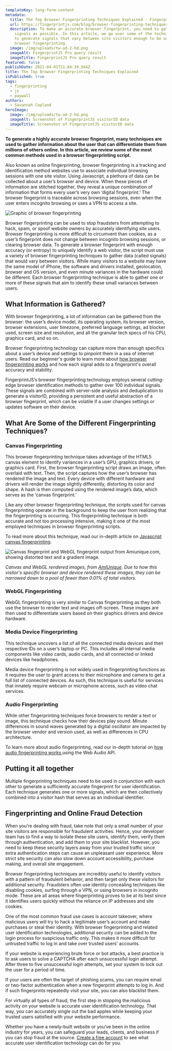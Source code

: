 ```yaml
---
templateKey: long-form-content
metadata:
  title: The Top Browser Fingerprinting Techniques Explained - FingerprintJS
  url: https://fingerprintjs.com/blog/browser-fingerprinting-techniques
  description: To make an accurate browser fingerprint, you need to gather as many
    signals as possible. In this article, we go over some of the techniques used
    to generate signals that vary between site visitors enough to be useful for
    browser fingerprinting.
  image: /img/uploads/tw-ad-2-hd.png
  imageAlt: FingerprintJS Pro query result
  imageTitle: FingerprintJS Pro query result
featured: false
publishDate: 2021-04-01T21:04:39.564Z
title: The Top Browser Fingerprinting Techniques Explained
isPublished: true
tags:
  - fingerprinting
  - js
  - paywall
authors:
  - Savannah Copland
heroImage:
  image: /img/uploads/tw-ad-2-hd.png
  imageAlt: Screenshot of FingerprintJS visitorID data
  imageTitle: Screenshot of FingerprintJS visitorID data
---
```

<b>To generate a highly accurate browser fingerprint, many techniques are used to gather information about the user that can differentiate them from millions of others online. In this article, we review some of the most common methods used in a browser fingerprinting script.</b>

Also known as online fingerprinting, browser fingerprinting is a tracking and identification method websites use to associate individual browsing sessions with one site visitor. Using Javascript, a plethora of data can be collected about a user’s browser and device. When these pieces of information are stitched together, they reveal a unique combination of information that forms every user’s very own ‘digital fingerprint.’ The browser fingerprint is traceable across browsing sessions, even when the user enters incognito browsing or uses a VPN to access a site.

![Graphic of browser fingerprinting](/img/uploads/audio-fp-browser-fingerprinting-image.png "Graphic of browser fingerprinting")

Browser fingerprinting can be used to stop fraudsters from attempting to hack, spam, or spoof website owners by accurately identifying site users. Browser fingerprinting is more difficult to circumvent than cookies, as a user’s fingerprint does not change between incognito browsing sessions, or clearing browser data. To generate a browser fingerprint with enough accuracy (or entropy) to uniquely identify a web visitor, the script must use a variety of browser fingerprinting techniques to gather data (called signals) that would vary between visitors. While many visitors to a website may have the same model of iPhone, the software and drivers installed, geolocation, browser and OS version, and even minute variances in the hardware could be different. Each browser fingerprinting technique is able to gather one or more of these signals that aim to identify these small variances between users.

## **What Information is Gathered?**

With browser fingerprinting, a lot of information can be gathered from the browser: the user’s device model, its operating system, its browser version, browser extensions, user timezone, preferred language settings, ad blocker used, screen size and resolution, and all the granular tech specs of his CPU, graphics card, and so on.

Browser fingerprinting technology can capture more than enough specifics about a user’s device and settings to pinpoint them in a sea of internet users. Read our beginner's guide to learn more about [how browser fingerprinting works](https://fingerprintjs.com/blog/what-is-browser-fingerprinting/) and how each signal adds to a fingerprint's overall accuracy and stability.

FingerprintJS’s browser fingerprinting technology employs several cutting-edge browser identification methods to gather over 100 individual signals. These signals are combined with server-side analysis and deduplication to generate a visitorID, providing a persistent and useful abstraction of a browser fingerprint, which can be volatile if a user changes settings or updates software on their device. 

## What Are Some of the Different Fingerprinting Techniques?

### Canvas Fingerprinting

This browser fingerprinting technique takes advantage of the HTML5 canvas element to identify variances in a user’s GPU, graphics drivers, or graphics card. First, the browser fingerprinting script draws an image, often overlaid with text. Then, the script captures how the user’s browser has rendered the image and text. Every device with different hardware and drivers will render the image slightly differently, distorting its color and shape. A hash is then computed using the rendered image’s data, which serves as the ‘canvas fingerprint.’

Like any other browser fingerprinting technique, the scripts used for canvas fingerprinting operate in the background to keep the user from realizing that the fingerprinting is occurring. This fingerprinting technique is both accurate and not too processing intensive, making it one of the most employed techniques in browser fingerprinting scripts.

To read more about this technique, read our in-depth article on [Javascript canvas fingerprinting](https://fingerprintjs.com/blog/canvas-fingerprinting/).

![Canvas fingerprint and WebGL fingerprint output from Amiunique.com, showing distorted text and a gradient image.](/img/uploads/image20.png "Canvas and WebGL fingerprint")

<i>Canvas and WebGL rendered images, from [AmIUnique](https://amiunique.org/). Due to how this visitor's specific browser and device rendered these images, they can be narrowed down to a pool of fewer than 0.01% of total visitors.</i>

### WebGL Fingerprinting

WebGL fingerprinting is very similar to Canvas fingerprinting as they both use the browser to render text and images off-screen. These images are then used to differentiate users based on their graphics drivers and device hardware.

### Media Device Fingerprinting

This technique uncovers a list of all the connected media devices and their respective IDs on a user’s laptop or PC. This includes all internal media components like video cards, audio cards, and all connected or linked devices like headphones. 

Media device fingerprinting is not widely used in fingerprinting functions as it requires the user to grant access to their microphone and camera to get a full list of connected devices. As such, this technique is useful for services that innately require webcam or microphone access, such as video chat services.

### Audio Fingerprinting

While other fingerprinting techniques force browsers to render a text or image, this technique checks how their devices play sound. Minute differences in sound waves generated by a digital oscillator are impacted by the browser vendor and version used, as well as differences in CPU architecture. 

To learn more about audio fingerprinting, read our in-depth tutorial on [how audio fingerprinting works ](https://fingerprintjs.com/blog/audio-fingerprinting/)using the Web Audio API. 

## Putting it all together

Multiple fingerprinting techniques need to be used in conjunction with each other to generate a sufficiently accurate fingerprint for user identification. Each technique generates one or more signals, which are then collectively combined into a visitor hash that serves as an individual identifier.

## Fingerprinting and Online Fraud Detection

When you’re dealing with fraud, take note that only a small number of your site visitors are responsible for fraudulent activities. Hence, your developer team has to find a way to isolate these site users, identify them, verify them through authentication, and add them to your site blacklist. However, you need to keep these security layers away from your trusted traffic since extra authentication steps can cause an unpleasant user experience. More strict site security can also slow down account accessibility, purchase making, and overall site engagement. 

Browser fingerprinting techniques are incredibly useful to identify visitors with a pattern of fraudulent behavior, and then target only these visitors for additional security. Fraudsters often use identity concealing techniques like disabling cookies, surfing through a VPN, or using browsers in incognito mode. These are all areas where fingerprinting proves to be at its best since it identifies users quickly without the reliance on IP addresses and site cookies. 

One of the most common fraud use cases is account takeover, where malicious users will try to hack a legitimate user’s account and make purchases or steal their identity. With browser fingerprinting and related user identification technologies, additional security can be added to the login process for suspicious traffic only. This makes it  more difficult for untrusted traffic to log in and take over trusted users’  accounts. 

If your website is experiencing brute force or bot attacks, a best practice is to ask users to solve a CAPTCHA after each unsuccessful login attempt. After three to five unsuccessful login attempts, set your system to lock out the user for a period of time. 

If your users are often the target of phishing scams, you can require email or two-factor authentication when a new fingerprint attempts to log in. And if such fingerprints repeatedly visit your site, you can also blacklist them.

For virtually all types of fraud, the first step in stopping the malicious activity on your website is accurate user identification technology. That way, you can accurately single out the bad apples while keeping your trusted users satisfied with your website performance. 

Whether you have a newly-built website or you’ve been in the online industry for years, you can safeguard your leads, clients, and business if you can stop fraud at the source. [Create a free account](https://dashboard.fingerprintjs.com/signup) to see what accurate user identification technology can do for you.